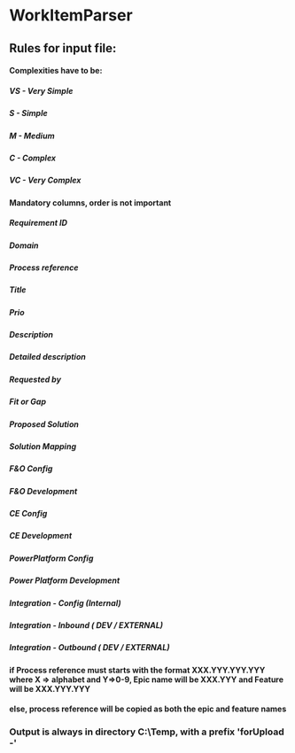 # WorkItemParser

## Rules for input file:

#### Complexities have to be:
##### VS - Very Simple
##### S - Simple
##### M - Medium
##### C - Complex
##### VC - Very Complex

#### Mandatory columns, order is not important	
##### Requirement ID
##### Domain
##### Process reference
##### Title
##### Prio
##### Description
##### Detailed description
##### Requested by
##### Fit or Gap
##### Proposed Solution
##### Solution Mapping
##### F&O Config
##### F&O Development
##### CE Config
##### CE Development
##### PowerPlatform Config
##### Power Platform Development
##### Integration - Config (Internal)
##### Integration - Inbound ( DEV / EXTERNAL)
##### Integration - Outbound ( DEV / EXTERNAL)

#### if Process reference must starts with the format XXX.YYY.YYY.YYY where X => alphabet and Y=>0-9, Epic name will be XXX.YYY and Feature will be XXX.YYY.YYY
#### else, process reference will be copied as both the epic and feature names

### Output is always in directory C:\Temp, with a prefix 'forUpload -'

